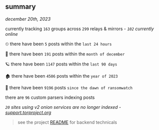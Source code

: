 
## summary
_december 20th, 2023_

currently tracking `163` groups across `299` relays & mirrors - _`102` currently online_

⏲ there have been `5` posts within the `last 24 hours`

🦈 there have been `191` posts within the `month of december`

🪐 there have been `1147` posts within the `last 90 days`

🏚 there have been `4506` posts within the `year of 2023`

🦕 there have been `9196` posts `since the dawn of ransomwatch`

there are `96` custom parsers indexing posts

_`20` sites using v2 onion services are no longer indexed - [support.torproject.org](https://support.torproject.org/onionservices/v2-deprecation/)_

> see the project [README](https://github.com/joshhighet/ransomwatch#ransomwatch--) for backend technicals
